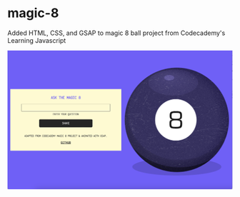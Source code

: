 # magic-8
 Added HTML, CSS, and GSAP to magic 8 ball project from Codecademy's Learning Javascript

![Magic 8 project](/assets/magic-8-sep-2023.png)
